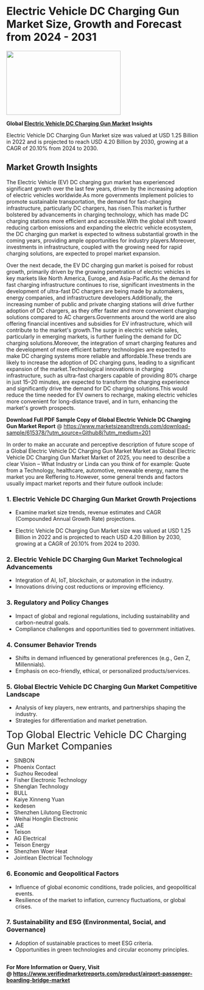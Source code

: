 <H1>Electric Vehicle DC Charging Gun Market Size, Growth and Forecast from 2024 - 2031</H1><img class="aligncenter size-medium wp-image-584254" src="https://thirdeyenews.in/wp-content/uploads/2024/09/Global-Market-Research-300x168.jpeg" alt="" width="300" height="168" /><p><strong>Global&nbsp;<a href="https://www.marketsizeandtrends.com/download-sample/615378/?utm_source=Github8j?utm_medium=201">Electric Vehicle DC Charging Gun Market</a> Insights</strong></p><p>Electric Vehicle DC Charging Gun Market size was valued at USD 1.25 Billion in 2022 and is projected to reach USD 4.20 Billion by 2030, growing at a CAGR of 20.10% from 2024 to 2030.</p><p><h2>Market Growth Insights</h2> <p>The Electric Vehicle (EV) DC charging gun market has experienced significant growth over the last few years, driven by the increasing adoption of electric vehicles worldwide.As more governments implement policies to promote sustainable transportation, the demand for fast-charging infrastructure, particularly DC chargers, has risen.This market is further bolstered by advancements in charging technology, which has made DC charging stations more efficient and accessible.With the global shift toward reducing carbon emissions and expanding the electric vehicle ecosystem, the DC charging gun market is expected to witness substantial growth in the coming years, providing ample opportunities for industry players.Moreover, investments in infrastructure, coupled with the growing need for rapid charging solutions, are expected to propel market expansion.</p> <p>Over the next decade, the EV DC charging gun market is poised for robust growth, primarily driven by the growing penetration of electric vehicles in key markets like North America, Europe, and Asia-Pacific.As the demand for fast charging infrastructure continues to rise, significant investments in the development of ultra-fast DC chargers are being made by automakers, energy companies, and infrastructure developers.Additionally, the increasing number of public and private charging stations will drive further adoption of DC chargers, as they offer faster and more convenient charging solutions compared to AC chargers.Governments around the world are also offering financial incentives and subsidies for EV infrastructure, which will contribute to the market's growth.The surge in electric vehicle sales, particularly in emerging markets, is further fueling the demand for DC charging solutions.Moreover, the integration of smart charging features and the development of more efficient battery technologies are expected to make DC charging systems more reliable and affordable.These trends are likely to increase the adoption of DC charging guns, leading to a significant expansion of the market.Technological innovations in charging infrastructure, such as ultra-fast chargers capable of providing 80% charge in just 15–20 minutes, are expected to transform the charging experience and significantly drive the demand for DC charging solutions.This would reduce the time needed for EV owners to recharge, making electric vehicles more convenient for long-distance travel, and in turn, enhancing the market's growth prospects.<p><span class=""><strong>Download Full PDF Sample Copy of Global Electric Vehicle DC Charging Gun Market Report</strong> @ <a href="https://www.marketsizeandtrends.com/download-sample/615378/?utm_source=Github8j?utm_medium=201" target="_blank">https://www.marketsizeandtrends.com/download-sample/615378/?utm_source=Github8j?utm_medium=201</a></span></p><p>In order to make an accurate and perceptive description of future scope of a Global&nbsp;Electric Vehicle DC Charging Gun Market Market as Global&nbsp;Electric Vehicle DC Charging Gun Market Market of 2025, you need to describe a clear Vision &ndash; What Industry or Linda can you think of for example: Quote from a Technology, healthcare, automotive, renewable energy, name the market you are Reffering to.However, some general trends and factors usually impact market reports and their future outlook include:</p><h3>1.&nbsp;<strong>Electric Vehicle DC Charging Gun Market Growth Projections</strong></h3><ul><li>Examine market size trends, revenue estimates and CAGR (Compounded Annual Growth Rate) projections.</li><li><p>Electric Vehicle DC Charging Gun Market size was valued at USD 1.25 Billion in 2022 and is projected to reach USD 4.20 Billion by 2030, growing at a CAGR of 20.10% from 2024 to 2030.</p></li></ul><h3>2.&nbsp;<strong>Electric Vehicle DC Charging Gun Market Technological Advancements</strong></h3><ul><li>Integration of AI, IoT, blockchain, or automation in the industry.</li><li>Innovations driving cost reductions or improving efficiency.</li></ul><h3>3.&nbsp;<strong>Regulatory and Policy Changes</strong></h3><ul><li>Impact of global and regional regulations, including sustainability and carbon-neutral goals.</li><li>Compliance challenges and opportunities tied to government initiatives.</li></ul><h3>4.&nbsp;<strong>Consumer Behavior Trends</strong></h3><ul><li>Shifts in demand influenced by generational preferences (e.g., Gen Z, Millennials).</li><li>Emphasis on eco-friendly, ethical, or personalized products/services.</li></ul><h3>5.&nbsp;<strong>Global Electric Vehicle DC Charging Gun Market Competitive Landscape</strong></h3><ul><li>Analysis of key players, new entrants, and partnerships shaping the industry.</li><li>Strategies for differentiation and market penetration.</li></ul><p data-pm-slice="1 1 []"><span style="color: inherit; font-family: inherit; font-size: 25px;">Top Global Electric Vehicle DC Charging Gun Market Companies</span></p><div class="" data-test-id=""><p><li>SINBON</li><li> Phoenix Contact</li><li> Suzhou Recodeal</li><li> Fisher Electronic Technology</li><li> Shenglan Technology</li><li> BULL</li><li> Kaiye Xinneng Yuan</li><li> kedesen</li><li> Shenzhen Lilutong Electronic</li><li> Weihai Honglin Electronic</li><li> JAE</li><li> Teison</li><li> AG Electrical</li><li> Teison Energy</li><li> Shenzhen Woer Heat</li><li> Jointlean Electrical Technology</li></p></div><h3>6.&nbsp;<strong>Economic and Geopolitical Factors</strong></h3><ul><li>Influence of global economic conditions, trade policies, and geopolitical events.</li><li>Resilience of the market to inflation, currency fluctuations, or global crises.</li></ul><h3>7.&nbsp;<strong>Sustainability and ESG (Environmental, Social, and Governance)</strong></h3><ul><li>Adoption of sustainable practices to meet ESG criteria.</li><li>Opportunities in green technologies and circular economy principles.</li></ul><h2><strong style="font-size: 14px;">For More Information or Query, Visit @&nbsp;</strong><a style="background-color: #ffffff; font-size: 14px;" href="https://www.marketsizeandtrends.com/report/electric-vehicle-dc-charging-gun-market/" target="_blank">https://www.verifiedmarketreports.com/product/airport-passenger-boarding-bridge-market</a></h2>